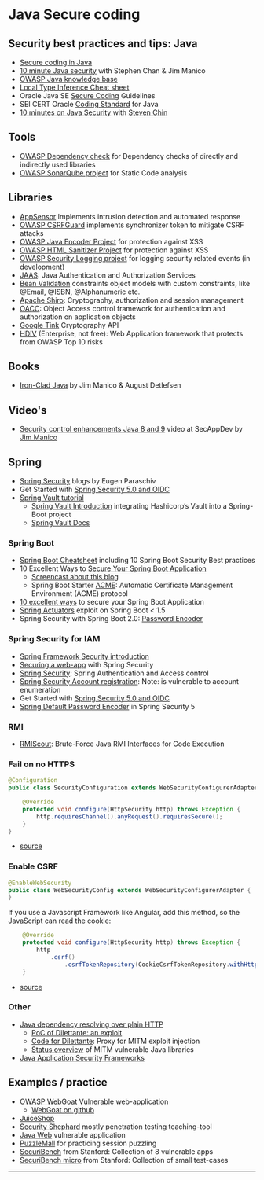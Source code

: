 # Java Secure coding


## Security best practices and tips: Java
* [Secure coding in Java](https://blog.acolyer.org/2018/06/27/secure-coding-practices-in-java-challenges-and-vulnerabilities/)
* [10 minute Java security](https://www.youtube.com/watch?v=_ANdXIuhbzQ) with Stephen Chan & Jim Manico
* [OWASP Java knowledge base](https://www.owasp.org/index.php/Category:Java)
* [Local Type Inference Cheat sheet](https://snyk.io/blog/local-type-inference-java-cheat-sheet/)
* Oracle Java SE [Secure Coding](https://www.oracle.com/java/technologies/javase/seccodeguide.html) Guidelines
* SEI CERT Oracle [Coding Standard](https://wiki.sei.cmu.edu/confluence/display/java/SEI+CERT+Oracle+Coding+Standard+for+Java) for Java
* [10 minutes on Java Security](http://www.youtube.com/watch?v=_ANdXIuhbzQ) with [Steven Chin](https://twitter.com/steveonjava)

## Tools
* [OWASP Dependency check](https://www.owasp.org/index.php/OWASP_Dependency_Check) for Dependency checks of directly and indirectly used libraries
* [OWASP SonarQube project](https://www.owasp.org/index.php/OWASP_SonarQube_Project) for Static Code analysis

## Libraries
* [AppSensor](http://appsensor.org) Implements intrusion detection and automated response
* [OWASP CSRFGuard](https://www.owasp.org/index.php/Category:OWASP_CSRFGuard_Project) implements synchronizer token to mitigate CSRF attacks
* [OWASP Java Encoder Project](https://www.owasp.org/index.php/OWASP_Java_Encoder_Project) for protection against XSS
* [OWASP HTML Sanitizer Project](https://www.owasp.org/index.php/OWASP_Java_HTML_Sanitizer_Project) for protection against XSS
* [OWASP Security Logging project](https://www.owasp.org/index.php/OWASP_Security_Logging_Project) for logging security related events (in development)
* [JAAS](https://docs.oracle.com/javase/8/docs/technotes/guides/security/jaas/JAASRefGuide.html): Java Authentication and Authorization Services
* [Bean Validation](https://beanvalidation.org/) constraints object models with custom constraints, like @Email, @ISBN, @Alphanumeric etc.
* [Apache Shiro](https://shiro.apache.org/): Cryptography, authorization and session management
* [OACC](http://oaccframework.org/): Object Access control framework for authentication and authorization on application objects
* [Google Tink](https://github.com/google/tink) Cryptography API
* [HDIV](https://hdivsecurity.com/docs) (Enterprise, not free): Web Application framework that protects from OWASP Top 10 risks

## Books
* [Iron-Clad Java](https://www.amazon.de/Iron-Clad-Java-Building-Secure-Applications/dp/0071835881) by Jim Manico & August Detlefsen

## Video's
* [Security control enhancements Java 8 and 9](https://www.youtube.com/watch?v=IeDmyBXhcGo) video at SecAppDev by [Jim Manico](https://twitter.com/manicode)

## Spring
* [Spring Security](https://www.baeldung.com/security-spring) blogs by Eugen Paraschiv
* Get Started with [Spring Security 5.0 and OIDC](https://developer.okta.com/blog/2017/12/18/spring-security-5-oidc)
* [Spring Vault tutorial](https://www.baeldung.com/spring-vault)
  * [Spring Vault Introduction](https://www.baeldung.com/spring-cloud-vault) integrating Hashicorp’s Vault into a Spring-Boot project
  * [Spring Vault Docs](https://docs.spring.io/spring-vault/docs/current/reference/html/index.html)

### Spring Boot
* [Spring Boot Cheatsheet](https://snyk.io/blog/spring-boot-security-best-practices/) including 10 Spring Boot Security Best practices
* 10 Excellent Ways to [Secure Your Spring Boot Application](https://developer.okta.com/blog/2018/07/30/10-ways-to-secure-spring-boot)
  * [Screencast about this blog](https://www.youtube.com/watch?v=KsG7AZqXL9M)
  * Spring Boot Starter [ACME](https://github.com/creactiviti/spring-boot-starter-acme): Automatic Certificate Management Environment (ACME) protocol
* [10 excellent ways](https://www.youtube.com/watch?v=KsG7AZqXL9M) to secure your Spring Boot Application
* [Spring Actuators](https://www.veracode.com/blog/research/exploiting-spring-boot-actuators) exploit on Spring Boot < 1.5
* Spring Security with Spring Boot 2.0: [Password Encoder](https://dzone.com/articles/spring-security-with-spring-boot-20-password-encod)

### Spring Security for IAM
* [Spring Framework Security introduction](https://www.youtube.com/watch?v=Q3yStECBuAg)
* [Securing a web-app](https://spring.io/guides/gs/securing-web/) with Spring Security
* [Spring Security](https://docs.spring.io/spring-security/site/docs/current/reference/htmlsingle/): Spring Authentication and Access control
* [Spring Security Account registration](https://www.baeldung.com/registration-with-spring-mvc-and-spring-security): Note: is vulnerable to account enumeration
* Get Started with [Spring Security 5.0 and OIDC](https://developer.okta.com/blog/2017/12/18/spring-security-5-oidc)
* [Spring Default Password Encoder](https://www.baeldung.com/spring-security-5-default-password-encoder) in Spring Security 5

### RMI
* [RMIScout](https://know.bishopfox.com/research/rmiscout): Brute-Force Java RMI Interfaces for Code Execution

### Fail on no HTTPS

```java
@Configuration
public class SecurityConfiguration extends WebSecurityConfigurerAdapter {

    @Override
    protected void configure(HttpSecurity http) throws Exception {
        http.requiresChannel().anyRequest().requiresSecure();
    }
}
```

* [source](https://developer.okta.com/blog/2018/07/30/10-ways-to-secure-spring-boot)

### Enable CSRF


```java
@EnableWebSecurity
public class WebSecurityConfig extends WebSecurityConfigurerAdapter {
}
```

If you use a Javascript Framework like Angular, add this method, so the JavaScript can read the cookie:

```java
    @Override
    protected void configure(HttpSecurity http) throws Exception {
        http
            .csrf()
                .csrfTokenRepository(CookieCsrfTokenRepository.withHttpOnlyFalse());
    }

```

* [source](https://developer.okta.com/blog/2018/07/30/10-ways-to-secure-spring-boot)

### Other
* [Java dependency resolving over plain HTTP](https://medium.com/bugbountywriteup/want-to-take-over-the-java-ecosystem-all-you-need-is-a-mitm-1fc329d898fb)
  * [PoC of Dilettante: an exploit](https://max.computer/blog/how-to-take-over-the-computer-of-any-java-or-clojure-or-scala-developer/)
  * [Code for Dilettante](https://github.com/mveytsman/dilettante): Proxy for MITM exploit injection
  * [Status overview](https://docs.google.com/spreadsheets/d/1zemxj8QdIp0saqvwJx6Po1KnyEmJXl2KC_0j0SLd_2E/edit#gid=0) of MITM vulnerable Java libraries
* [Java Application Security Frameworks](https://dzone.com/articles/java-application-security-frameworks)

## Examples / practice
* [OWASP WebGoat](https://www.owasp.org/index.php/Category:OWASP_WebGoat_Project) Vulnerable web-application
  * [WebGoat on github](https://github.com/WebGoat/WebGoat) 
* [JuiceShop](https://www.owasp.org/index.php/OWASP_Juice_Shop_Project)
* [Security Shephard](https://www.owasp.org/index.php/OWASP_Security_Shepherd) mostly penetration testing teaching-tool
* [Java Web](https://github.com/CSPF-Founder/JavaVulnerableLab) vulnerable application
* [PuzzleMall](https://code.google.com/archive/p/puzzlemall/) for practicing session puzzling
* [SecuriBench](https://suif.stanford.edu/~livshits/securibench/intro.html) from Stanford: Collection of 8 vulnerable apps
* [SecuriBench micro](https://suif.stanford.edu/~livshits/work/securibench-micro/) from Stanford: Collection of small test-cases

------------
